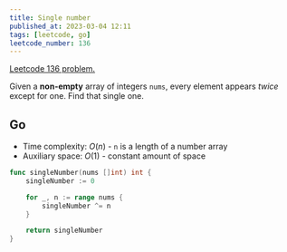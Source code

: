 ```yaml
---
title: Single number
published_at: 2023-03-04 12:11
tags: [leetcode, go]
leetcode_number: 136
---
```


[Leetcode 136 problem.](https://leetcode.com/problems/single-number/)

Given a **non-empty** array of integers `nums`, every element appears _twice_
except for one. Find that single one.

## Go

- Time complexity: $O(n)$ - `n` is a length of a number array
- Auxiliary space: $O(1)$ - constant amount of space

```go
func singleNumber(nums []int) int {
	singleNumber := 0

	for _, n := range nums {
		singleNumber ^= n
	}

	return singleNumber
}
```
